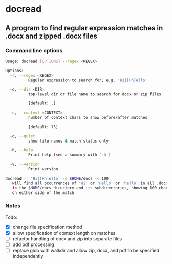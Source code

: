 # docread

## A program to find regular expression matches in .docx and zipped .docx files

### Command line options

```bash
Usage: docread [OPTIONS] --regex <REGEX>

Options:
  -r, --regex <REGEX>
          Regular expression to search for, e.g. 'Hi|[Hh]ello'

  -d, --dir <DIR>
          top-level dir or file name to search for docx or zip files

          [default: .]

  -c, --context <CONTEXT>
          number of context chars to show before/after matches

          [default: 75]

  -q, --quiet
          show file names & match status only

  -h, --help
          Print help (see a summary with '-h')

  -V, --version
          Print version

docread -r 'Hi|[Hh]ello' -d $HOME/docs -c 100
   will find all occurrences of 'Hi' or 'Hello' or 'hello' in all .docx and zipped docx files
   in the $HOME/docs directory and its subdirectories, showing 100 chars of context
   on either side of the match


```

### Notes

Todo:

- [x] change file specification method
- [x] allow specification of context length on matches
- [ ] refactor handling of docx and zip into separate files
- [ ] add pdf processing
- [ ] replace glob with walkdir and allow zip, docx, and pdf to be specified independently
